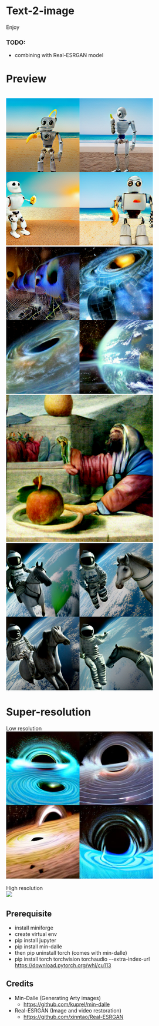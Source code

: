 # Text-2-image
Enjoy

### TODO:
- combining with Real-ESRGAN model

# Preview
<br/>
<img src="notebooks/data/image_35.png" width="400">
<img src="notebooks/data/image_4.png" width="400">
<br/>
<img src="notebooks/data/image_17.png" width="400">
<img src="notebooks/data/image_24.png" width="400">


# Super-resolution
Low resolution
<br/>
<img src="notebooks/highres/image00low.jpg" width="400">

High resolution
<br/>
<img src="notebooks/highres/image00high.jpg" width="400">


## Prerequisite
- install miniforge
- create virtual env
- pip install jupyter
- pip install min-dalle
- then pip uninstall torch (comes with min-dalle)
- pip install torch torchvision torchaudio --extra-index-url https://download.pytorch.org/whl/cu113


## Credits
- Min-Dalle (Generating Arty images)
  - https://github.com/kuprel/min-dalle
- Real-ESRGAN (Image and video restoration)
  - https://github.com/xinntao/Real-ESRGAN
